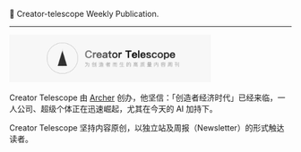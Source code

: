 🔭 Creator-telescope Weekly Publication.

---

<img src="./media/ct.png" width="360" />

Creator Telescope 由 [Archer](https://xiaoa.name) 创办，他坚信：「创造者经济时代」已经来临，一人公司、超级个体正在迅速崛起，尤其在今天的 AI 加持下。

Creator Telescope 坚持内容原创，以独立站及周报（Newsletter）的形式触达读者。
